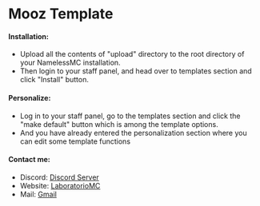 # Mooz Template

#### Installation:

- Upload all the contents of "upload" directory to the root directory of your NamelessMC installation.
- Then login to your staff panel, and head over to templates section and click "Install" button.

#### Personalize:

- Log in to your staff panel, go to the templates section and click the "make default" button which is among the template options.
- And you have already entered the personalization section where you can edit some template functions

#### Contact me:

- Discord: [Discord Server](https://discord.gg/SKk3GvQ)
- Website: [LaboratorioMC](https://zBaneado.laboratoriomc.com.ve)
- Mail: [Gmail](mailto://zJerino@gmail.com)
